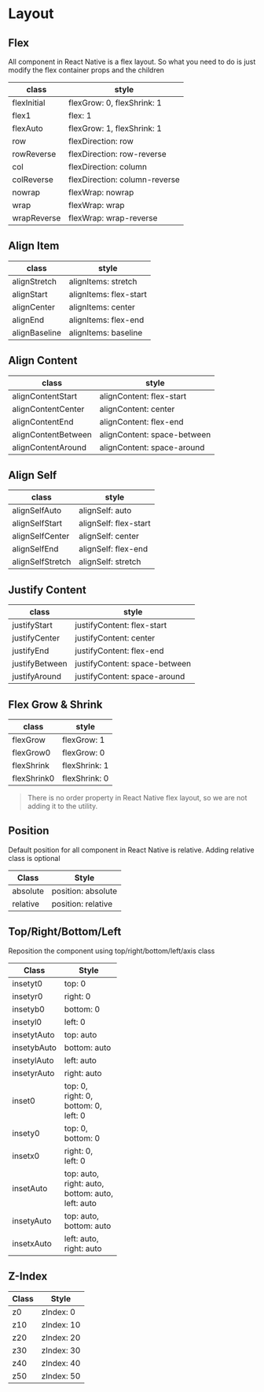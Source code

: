 # Layout

## Flex

All component in React Native is a flex layout. So what you need to do is just modify the flex container props and the children

| class       | style                         |
| ----------- | ----------------------------- |
| flexInitial | flexGrow: 0, flexShrink: 1    |
| flex1       | flex: 1                       |
| flexAuto    | flexGrow: 1, flexShrink: 1    |
| row         | flexDirection: row            |
| rowReverse  | flexDirection: row-reverse    |
| col         | flexDirection: column         |
| colReverse  | flexDirection: column-reverse |
| nowrap      | flexWrap: nowrap              |
| wrap        | flexWrap: wrap                |
| wrapReverse | flexWrap: wrap-reverse        |

## Align Item

| class         | style                  |
| ------------- | ---------------------- |
| alignStretch  | alignItems: stretch    |
| alignStart    | alignItems: flex-start |
| alignCenter   | alignItems: center     |
| alignEnd      | alignItems: flex-end   |
| alignBaseline | alignItems: baseline   |

## Align Content

| class               | style                       |
| ------------------- | --------------------------- |
| alignContentStart   | alignContent: flex-start    |
| alignContentCenter  | alignContent: center        |
| alignContentEnd     | alignContent: flex-end      |
| alignContentBetween | alignContent: space-between |
| alignContentAround  | alignContent: space-around  |

## Align Self

| class            | style                 |
| ---------------- | --------------------- |
| alignSelfAuto    | alignSelf: auto       |
| alignSelfStart   | alignSelf: flex-start |
| alignSelfCenter  | alignSelf: center     |
| alignSelfEnd     | alignSelf: flex-end   |
| alignSelfStretch | alignSelf: stretch    |

## Justify Content

| class          | style                         |
| -------------- | ----------------------------- |
| justifyStart   | justifyContent: flex-start    |
| justifyCenter  | justifyContent: center        |
| justifyEnd     | justifyContent: flex-end      |
| justifyBetween | justifyContent: space-between |
| justifyAround  | justifyContent: space-around  |

## Flex Grow & Shrink

| class       | style         |
| ----------- | ------------- |
| flexGrow    | flexGrow: 1   |
| flexGrow0   | flexGrow: 0   |
| flexShrink  | flexShrink: 1 |
| flexShrink0 | flexShrink: 0 |

> There is no order property in React Native flex layout, so we are not adding it to the utility.

## Position

Default position for all component in React Native is relative. Adding relative class is optional

| Class    | Style              |
| -------- | ------------------ |
| absolute | position: absolute |
| relative | position: relative |

## Top/Right/Bottom/Left

Reposition the component using top/right/bottom/left/axis class

| Class       | Style                                                        |
| ----------- | ------------------------------------------------------------ |
| insetyt0    | top: 0                                                       |
| insetyr0    | right: 0                                                     |
| insetyb0    | bottom: 0                                                    |
| insetyl0    | left: 0                                                      |
| insetytAuto | top: auto                                                    |
| insetybAuto | bottom: auto                                                 |
| insetylAuto | left: auto                                                   |
| insetyrAuto | right: auto                                                  |
| inset0      | top: 0,<br> right: 0,<br> bottom: 0,<br> left: 0             |
| insety0     | top: 0,<br> bottom: 0                                        |
| insetx0     | right: 0,<br> left: 0                                        |
| insetAuto   | top: auto,<br> right: auto,<br> bottom: auto,<br> left: auto |
| insetyAuto  | top: auto,<br> bottom: auto                                  |
| insetxAuto  | left: auto,<br> right: auto                                  |

## Z-Index

| Class | Style      |
| ----- | ---------- |
| z0    | zIndex: 0  |
| z10   | zIndex: 10 |
| z20   | zIndex: 20 |
| z30   | zIndex: 30 |
| z40   | zIndex: 40 |
| z50   | zIndex: 50 |
